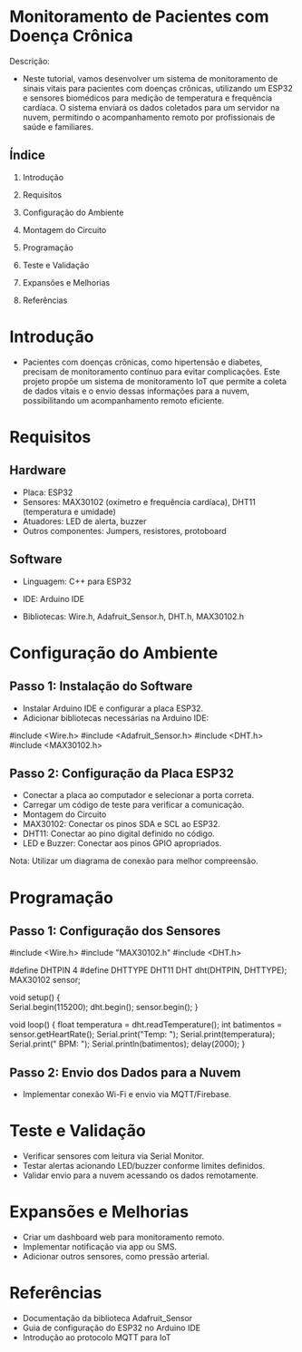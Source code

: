 # Monitoramento de Pacientes com Doença Crônica

Descrição:
* Neste tutorial, vamos desenvolver um sistema de monitoramento de sinais vitais para pacientes com doenças crônicas, utilizando um ESP32 e sensores biomédicos para medição de temperatura e frequência cardíaca. O sistema enviará os dados coletados para um servidor na nuvem, permitindo o acompanhamento remoto por profissionais de saúde e familiares.

## Índice

1. Introdução

2. Requisitos

3. Configuração do Ambiente

4. Montagem do Circuito

5. Programação

6. Teste e Validação

7. Expansões e Melhorias

8. Referências

# Introdução

* Pacientes com doenças crônicas, como hipertensão e diabetes, precisam de monitoramento contínuo para evitar complicações. Este projeto propõe um sistema de monitoramento IoT que permite a coleta de dados vitais e o envio dessas informações para a nuvem, possibilitando um acompanhamento remoto eficiente.

# Requisitos

## Hardware

* Placa: ESP32
* Sensores: MAX30102 (oxímetro e frequência cardíaca), DHT11 (temperatura e umidade)
* Atuadores: LED de alerta, buzzer
* Outros componentes: Jumpers, resistores, protoboard

## Software
* Linguagem: C++ para ESP32
* IDE: Arduino IDE

* Bibliotecas: Wire.h, Adafruit_Sensor.h, DHT.h, MAX30102.h

# Configuração do Ambiente

## Passo 1: Instalação do Software

* Instalar Arduino IDE e configurar a placa ESP32.
* Adicionar bibliotecas necessárias na Arduino IDE:

#include <Wire.h>
#include <Adafruit_Sensor.h>
#include <DHT.h>
#include <MAX30102.h>

## Passo 2: Configuração da Placa ESP32

* Conectar a placa ao computador e selecionar a porta correta.
* Carregar um código de teste para verificar a comunicação.
* Montagem do Circuito
* MAX30102: Conectar os pinos SDA e SCL ao ESP32.
* DHT11: Conectar ao pino digital definido no código.
* LED e Buzzer: Conectar aos pinos GPIO apropriados.

Nota: Utilizar um diagrama de conexão para melhor compreensão.

# Programação

## Passo 1: Configuração dos Sensores

#include <Wire.h>
#include "MAX30102.h"
#include <DHT.h>

#define DHTPIN 4
#define DHTTYPE DHT11
DHT dht(DHTPIN, DHTTYPE);
MAX30102 sensor;

void setup() {  
    Serial.begin(115200);
    dht.begin();
    sensor.begin();
}

void loop() {
    float temperatura = dht.readTemperature();
    int batimentos = sensor.getHeartRate();
    Serial.print("Temp: "); Serial.print(temperatura);
    Serial.print(" BPM: "); Serial.println(batimentos);
    delay(2000);
}

## Passo 2: Envio dos Dados para a Nuvem

* Implementar conexão Wi-Fi e envio via MQTT/Firebase.

# Teste e Validação
* Verificar sensores com leitura via Serial Monitor.
* Testar alertas acionando LED/buzzer conforme limites definidos.
* Validar envio para a nuvem acessando os dados remotamente.

# Expansões e Melhorias
* Criar um dashboard web para monitoramento remoto.
* Implementar notificação via app ou SMS.
* Adicionar outros sensores, como pressão arterial.

# Referências
* Documentação da biblioteca Adafruit_Sensor
* Guia de configuração do ESP32 no Arduino IDE
* Introdução ao protocolo MQTT para IoT

